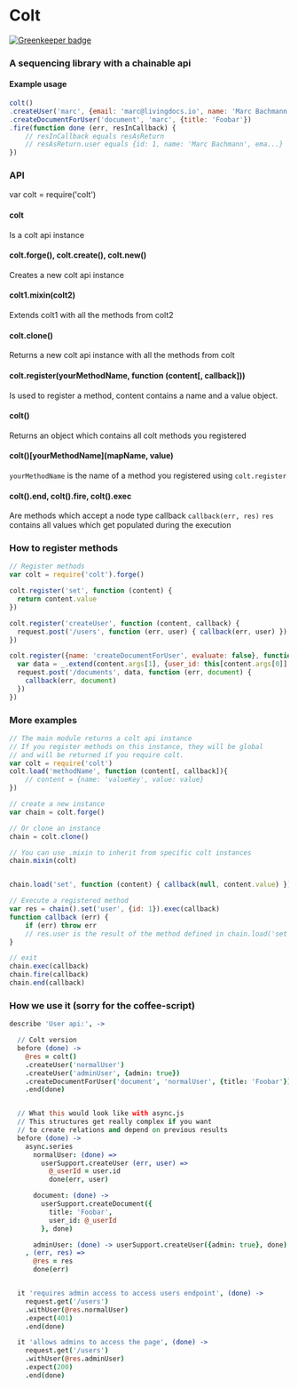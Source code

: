 # Colt

[![Greenkeeper badge](https://badges.greenkeeper.io/marcbachmann/colt.svg)](https://greenkeeper.io/)

### A sequencing library with a chainable api

#### Example usage
```javascript
colt()
.createUser('marc', {email: 'marc@livingdocs.io', name: 'Marc Bachmann'})
.createDocumentForUser('document', 'marc', {title: 'Foobar'})
.fire(function done (err, resInCallback) {
    // resInCallback equals resAsReturn
    // resAsReturn.user equals {id: 1, name: 'Marc Bachmann', ema...}
})
```


### API

var colt = require('colt')

#### colt
Is a colt api instance

#### colt.forge(), colt.create(), colt.new()
Creates a new colt api instance

#### colt1.mixin(colt2)
Extends colt1 with all the methods from colt2

#### colt.clone()
Returns a new colt api instance with all the methods from colt

#### colt.register(yourMethodName, function (content[, callback]))
Is used to register a method, content contains a name and a value object.

#### colt()
Returns an object which contains all colt methods you registered

#### colt()[yourMethodName](mapName, value)
`yourMethodName` is the name of a method you registered using `colt.register`

#### colt().end, colt().fire, colt().exec
Are methods which accept a node type callback `callback(err, res)`
`res` contains all values which get populated during the execution


### How to register methods
```javascript
// Register methods
var colt = require('colt').forge()

colt.register('set', function (content) {
  return content.value
})

colt.register('createUser', function (content, callback) {
  request.post('/users', function (err, user) { callback(err, user) })
})

colt.register({name: 'createDocumentForUser', evaluate: false}, function (content, callback) {
  var data = _.extend(content.args[1], {user_id: this[content.args[0]].id })
  request.post('/documents', data, function (err, document) {
    callback(err, document)
  })
})
```


### More examples
```javascript
// The main module returns a colt api instance
// If you register methods on this instance, they will be global
// and will be returned if you require colt.
var colt = require('colt')
colt.load('methodName', function (content[, callback]){
    // content = {name: 'valueKey', value: value}
})

// create a new instance
var chain = colt.forge()

// Or clone an instance
chain = colt.clone()

// You can use .mixin to inherit from specific colt instances
chain.mixin(colt)


chain.load('set', function (content) { callback(null, content.value) })

// Execute a registered method
var res = chain().set('user', {id: 1}).exec(callback)
function callback (err) {
    if (err) throw err
    // res.user is the result of the method defined in chain.load('set', ...
}

// exit
chain.exec(callback)
chain.fire(callback)
chain.end(callback)
```


### How we use it (sorry for the coffee-script)
```coffee
describe 'User api:', ->

  // Colt version
  before (done) ->
    @res = colt()
    .createUser('normalUser')
    .createUser('adminUser', {admin: true})
    .createDocumentForUser('document', 'normalUser', {title: 'Foobar'})
    .end(done)


  // What this would look like with async.js
  // This structures get really complex if you want
  // to create relations and depend on previous results
  before (done) ->
    async.series
      normalUser: (done) =>
        userSupport.createUser (err, user) =>
          @_userId = user.id
          done(err, user)

      document: (done) ->
        userSupport.createDocument({
          title: 'Foobar',
          user_id: @_userId
        }, done)

      adminUser: (done) -> userSupport.createUser({admin: true}, done)
    , (err, res) =>
      @res = res
      done(err)


  it 'requires admin access to access users endpoint', (done) ->
    request.get('/users')
    .withUser(@res.normalUser)
    .expect(401)
    .end(done)

  it 'allows admins to access the page', (done) ->
    request.get('/users')
    .withUser(@res.adminUser)
    .expect(200)
    .end(done)
```
